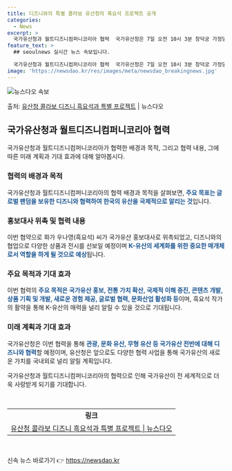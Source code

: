 ```yaml
---
title: 디즈니와의 특별 콜라보 유산청의 흑요석 프로젝트 공개
categories:
  - News
excerpt: >
  국가유산청과 월트디즈니컴퍼니코리아 협력  국가유산청은 7일 오전 10시 3분 창덕궁 가정당에서 월트디즈니컴퍼…
feature_text: >
  ## seoulnews 실시간 뉴스 속보입니다.

  국가유산청과 월트디즈니컴퍼니코리아 협력  국가유산청은 7일 오전 10시 3분 창덕궁 가정당에서 월트디즈니컴퍼…
image: 'https://newsdao.kr/res/images/meta/newsdao_breakingnews.jpg'
---
```


![뉴스다오 속보](https://newsdao.kr/res/images/meta/newsdao_breakingnews.jpg)

<p>출처: <a href="https://newsdao.kr/4131" rel="dofollow">유산청 콜라보 디즈니 흑요석과 특별 프로젝트</a> | 뉴스다오</p>

<h2 data-ke-size="size26">국가유산청과 월트디즈니컴퍼니코리아 협력</h2>
국가유산청과 월트디즈니컴퍼니코리아가 협력한 배경과 목적, 그리고 협력 내용, 그에 따른 미래 계획과 기대 효과에 대해 알아봅시다. 

<h3>협력의 배경과 목적</h3>
국가유산청과 월트디즈니컴퍼니코리아의 협력 배경과 목적을 살펴보면, <b><span style="color: #1a5490;">주요 목표는 글로벌 팬덤을 보유한 디즈니와 협력하여 한국의 유산을 국제적으로 알리는 것</span></b>입니다.

<h3>홍보대사 위촉 및 협력 내용</h3>
이번 협약으로 화가 우나영(흑요석) 씨가 국가유산 홍보대사로 위촉되었고, 디즈니와의 협업으로 다양한 상품과 전시를 선보일 예정이며 <b><span style="color: #1a5490;">K-유산의 세계화를 위한 중요한 매개체로서 역할을 하게 될 것으로 예상</span></b>됩니다.

<h3>주요 목적과 기대 효과</h3>
이번 협력의 <b><span style="color: #1a5490;">주요 목적은 국가유산 홍보, 전통 가치 확산, 국제적 이해 증진, 콘텐츠 개발, 상품 기획 및 개발, 새로운 경험 제공, 글로벌 협력, 문화산업 활성화 등</span></b>이며, 흑요석 작가의 활약을 통해 K-유산의 매력을 널리 알릴 수 있을 것으로 기대됩니다.

<h3>미래 계획과 기대 효과</h3>
국가유산청은 이번 협력을 통해 <b><span style="color: #1a5490;">관광, 문화 유산, 무형 유산 등 국가유산 전반에 대해 디즈니와 협력</span></b>할 예정이며, 유산청은 앞으로도 다양한 협력 사업을 통해 국가유산의 새로운 가치를 국내외로 널리 알릴 계획입니다.

국가유산청과 월트디즈니컴퍼니코리아의 협력으로 인해 국가유산이 전 세계적으로 더욱 사랑받게 되기를 기대합니다.

<p data-ke-size="size16">&nbsp;</p>

<table>
	<tbody>
		<tr>
			<td style="text-align: center; height: 17px;"><b>링크</b></td>
		</tr>
		<tr>
			<td style="text-align: center; height: 17px;"><a href="https://newsdao.kr/4131">유산청 콜라보 디즈니 흑요석과 특별 프로젝트 | 뉴스다오</a></td>
		</tr>
	</tbody>
</table>
<p data-ke-size="size16">&nbsp;</p> 

신속 뉴스 바로가기 👉 <a href="https://newsdao.kr" rel="dofollow">https://newsdao.kr</a>


